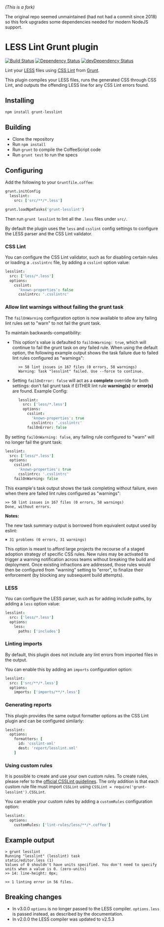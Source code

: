 _(This is a fork)_

The original repo seemed unmaintained (had not had a commit since 2018) so this fork upgrades some dependencies needed for modern NodeJS support.

# LESS Lint Grunt plugin
[![Build Status](https://travis-ci.org/jgable/grunt-lesslint.svg)](https://travis-ci.org/jgable/grunt-lesslint)
[![Dependency Status](https://david-dm.org/jgable/grunt-lesslint.svg)](https://david-dm.org/jgable/grunt-lesslint)
[![devDependency Status](https://david-dm.org/jgable/grunt-lesslint/dev-status.svg)](https://david-dm.org/jgable/grunt-lesslint#info=devDependencies)

Lint your [LESS](http://lesscss.org/) files using
[CSS Lint](http://csslint.net/) from [Grunt](http://gruntjs.com/).

This plugin compiles your LESS files, runs the generated CSS through CSS Lint,
and outputs the offending LESS line for any CSS Lint errors found.

## Installing

```sh
npm install grunt-lesslint
```

## Building
  * Clone the repository
  * Run `npm install`
  * Run `grunt` to compile the CoffeeScript code
  * Run `grunt test` to run the specs

## Configuring

Add the following to your `Gruntfile.coffee`:

```coffeescript
grunt.initConfig
  lesslint:
    src: ['src/**/*.less']

grunt.loadNpmTasks('grunt-lesslint')
```

Then run `grunt lesslint` to lint all the `.less` files under `src/`.

By default the plugin uses the `less` and `csslint` config settings to
configure the LESS parser and the CSS Lint validator.

### CSS Lint

You can configure the CSS Lint validator, such as for disabling certain rules
or loading a `.csslintrc` file, by adding a `csslint` option value:

```coffeescript
lesslint:
  src: ['less/*.less']
  options:
    csslint:
      'known-properties': false
      csslintrc: '.csslintrc'
```

### Allow lint warnings without failing the grunt task

The `failOnWarning` configuration option is now available to allow any failing
lint rules set to "warn" to not fail the grunt task.

To maintain backwards-compatibility: 
- This option's value is defaulted to `failOnWarning: true`, which will continue 
   to fail the grunt task on *any* failed rule. When using the default option, the 
   following example output shows the task failure due to failed lint rules 
   configured as "warnings":

```
      >> 58 lint issues in 167 files (0 errors, 58 warnings)
      Warning: Task "lesslint" failed. Use --force to continue.
```

- Setting `failOnError: false` will act as a **complete** override for both 
   settings: don't fail grunt task if EITHER lint rule __warning(s)__ or __error(s)__ 
   are found. Example Config:

```coffeescript
      lesslint:
        src: ['less/*.less']
        options:
          csslint:
            'known-properties': true
            csslintrc: '.csslintrc'
          failOnError: false
```

By setting `failOnWarning: false`, any failing rule configured
to "warn" will no longer fail the grunt task:

```coffeescript
lesslint:
  src: ['less/*.less']
  options:
    csslint:
      'known-properties': true
      csslintrc: '.csslintrc'
    failOnWarning: false
```

This example's task output shows the task completing without
failure, even when there are failed lint rules configured as "warnings":

```
>> 58 lint issues in 167 files (0 errors, 58 warnings)
Done, without errors.
```

__Notes:__

The new task summary output is borrowed from equivalent output used by eslint:
```
✖ 31 problems (0 errors, 31 warnings)
```

This option is meant to afford large projects the recourse of a staged adoption
strategy of specific CSS rules. New rules may be activated to trigger a warning
notification across teams without breaking the build and deployment. Once
existing infractions are addressed, those rules would then be configured from
"warning" setting to "error", to finalize their enforcement (by blocking any
subsequent build attempts).


### LESS

You can configure the LESS parser, such as for adding include paths,
by adding a `less` option value:

```coffeescript
lesslint:
  src: ['less/*.less']
  options:
    less:
      paths: ['includes']
```

### Linting imports

By default, this plugin does not include any lint errors from imported files
in the output.

You can enable this by adding an `imports` configuration option:

```coffeescript
lesslint:
  src: ['src/**/*.less']
  options:
    imports: ['imports/**/*.less']
```

### Generating reports

This plugin provides the same output formatter options as the CSS Lint plugin
and can be configured similarly:

```coffeescript
lesslint:
  options:
    formatters: [
      id: 'csslint-xml'
      dest: 'report/lesslint.xml'
    ]
```

### Using custom rules

It is possible to create and use your own custom rules. To create rules, please refer to the [official CSSLint guidelines](https://github.com/CSSLint/csslint/wiki/Working-with-Rules). The only addition is that each custom rule file must import `CSSLint` using `CSSLint = require('grunt-lesslint').CSSLint`.

You can enable your custom rules by adding a `customRules` configuration option:

```coffeescript
lesslint:
  options:
    customRules: ['lint-rules/less/**/*.coffee']
```

## Example output

```
> grunt lesslint
Running "lesslint" (lesslint) task
static/editor.less (1)
Values of 0 shouldn't have units specified. You don't need to specify units when a value is 0. (zero-units)
>> 14: line-height: 0px;

>> 1 linting error in 56 files.
```

## Breaking changes

- In v3.0.0 `options` is no longer passed to the LESS compiler. `options.less` is passed instead, as described by the documentation.
- In v2.0.0 the LESS compiler was updated to v2.5.3

